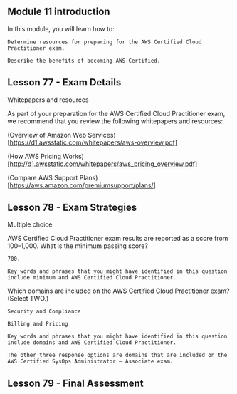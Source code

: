 ## Module 11 introduction

In this module, you will learn how to:

    Determine resources for preparing for the AWS Certified Cloud Practitioner exam.

    Describe the benefits of becoming AWS Certified.

## Lesson 77 - Exam Details

Whitepapers and resources

As part of your preparation for the AWS Certified Cloud Practitioner exam, we recommend that you review the following whitepapers and resources:

(Overview of Amazon Web Services)[https://d1.awsstatic.com/whitepapers/aws-overview.pdf]

(How AWS Pricing Works)[http://d1.awsstatic.com/whitepapers/aws_pricing_overview.pdf]

(Compare AWS Support Plans)[https://aws.amazon.com/premiumsupport/plans/]

## Lesson 78 - Exam Strategies

Multiple choice

AWS Certified Cloud Practitioner exam results are reported as a score from 100–1,000. What is the minimum passing score?

    700.

    Key words and phrases that you might have identified in this question include minimum and AWS Certified Cloud Practitioner.

Which domains are included on the AWS Certified Cloud Practitioner exam? (Select TWO.)

    Security and Compliance

    Billing and Pricing

    Key words and phrases that you might have identified in this question include domains and AWS Certified Cloud Practitioner.

    The other three response options are domains that are included on the AWS Certified SysOps Administrator – Associate exam.

## Lesson 79 - Final Assessment
